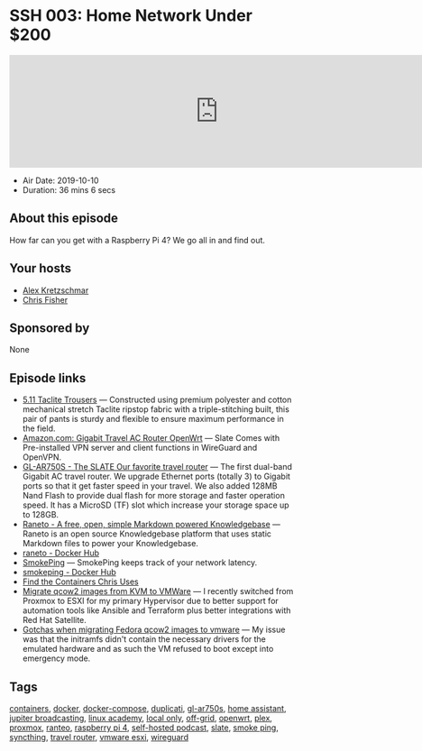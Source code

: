 # SSH 003: Home Network Under $200

<iframe src="https://player.fireside.fm/v2/dUlrHQih+cAEzQI3L?theme=dark" width="740" height="200" frameborder="0" scrolling="no"></iframe>

* Air Date: 2019-10-10
* Duration: 36 mins 6 secs

## About this episode

How far can you get with a Raspberry Pi 4? We go all in and find out.

## Your hosts
* [Alex Kretzschmar](https://selfhosted.show/hosts/alexktz)
* [Chris Fisher](https://selfhosted.show/hosts/chrislas)

## Sponsored by

None



## Episode links

  * [5.11 Taclite Trousers](https://www.amazon.com/5-11-Taclite-Tactical-74273-36Wx32L/dp/B008776T76 "5.11 Taclite Trousers") — Constructed using premium polyester and cotton mechanical stretch Taclite ripstop fabric with a triple-stitching built, this pair of pants is sturdy and flexible to ensure maximum performance in the field.
  * [Amazon.com: Gigabit Travel AC Router OpenWrt](https://www.amazon.com/gp/product/B07GBXMBQF/ref=ppx_yo_dt_b_asin_title_o03_s00 "Amazon.com: Gigabit Travel AC Router OpenWrt") — Slate Comes with Pre-installed VPN server and client functions in WireGuard and OpenVPN.
  * [GL-AR750S - The SLATE Our favorite travel router](https://docs.gl-inet.com/en/3/hardware/ar750s/ "GL-AR750S - The SLATE Our favorite travel router") — The first dual-band Gigabit AC travel router. We upgrade Ethernet ports (totally 3) to Gigabit ports so that it get faster speed in your travel. We also added 128MB Nand Flash to provide dual flash for more storage and faster operation speed. It has a MicroSD (TF) slot which increase your storage space up to 128GB.
  * [Raneto - A free, open, simple Markdown powered Knowledgebase](http://raneto.com/ "Raneto - A free, open, simple Markdown powered Knowledgebase") — Raneto is an open source Knowledgebase platform that uses static Markdown files to power your Knowledgebase.
  * [raneto - Docker Hub](https://hub.docker.com/r/linuxserver/raneto "raneto - Docker Hub")
  * [SmokePing](https://oss.oetiker.ch/smokeping/ "SmokePing") — SmokePing keeps track of your network latency.
  * [smokeping - Docker Hub](https://hub.docker.com/r/linuxserver/smokeping "smokeping - Docker Hub")
  * [Find the Containers Chris Uses](https://fleet.linuxserver.io/ "Find the Containers Chris Uses")
  * [Migrate qcow2 images from KVM to VMWare](https://blog.ktz.me/migrate-qcow2-images-from-kvm-to-vmware/ "Migrate qcow2 images from KVM to VMWare") — I recently switched from Proxmox to ESXI for my primary Hypervisor due to better support for automation tools like Ansible and Terraform plus better integrations with Red Hat Satellite.
  * [Gotchas when migrating Fedora qcow2 images to vmware](https://blog.ktz.me/gotchas-when-migrating-fedora-qcow2-images-to-vmware/ "Gotchas when migrating Fedora qcow2 images to vmware") — My issue was that the initramfs didn't contain the necessary drivers for the emulated hardware and as such the VM refused to boot except into emergency mode.



## Tags

[containers](https://selfhosted.show/tags/containers), [docker](https://selfhosted.show/tags/docker), [docker-compose](https://selfhosted.show/tags/docker-compose), [duplicati](https://selfhosted.show/tags/duplicati), [gl-ar750s](https://selfhosted.show/tags/gl-ar750s), [home assistant](https://selfhosted.show/tags/home%20assistant), [jupiter broadcasting](https://selfhosted.show/tags/jupiter%20broadcasting), [linux academy](https://selfhosted.show/tags/linux%20academy), [local only](https://selfhosted.show/tags/local%20only), [off-grid](https://selfhosted.show/tags/off-grid), [openwrt](https://selfhosted.show/tags/openwrt), [plex](https://selfhosted.show/tags/plex), [proxmox](https://selfhosted.show/tags/proxmox), [ranteo](https://selfhosted.show/tags/ranteo), [raspberry pi 4](https://selfhosted.show/tags/raspberry%20pi%204), [self-hosted podcast](https://selfhosted.show/tags/self-hosted%20podcast), [slate](https://selfhosted.show/tags/slate), [smoke ping](https://selfhosted.show/tags/smoke%20ping), [syncthing](https://selfhosted.show/tags/syncthing), [travel router](https://selfhosted.show/tags/travel%20router), [vmware esxi](https://selfhosted.show/tags/vmware%20esxi), [wireguard](https://selfhosted.show/tags/wireguard)